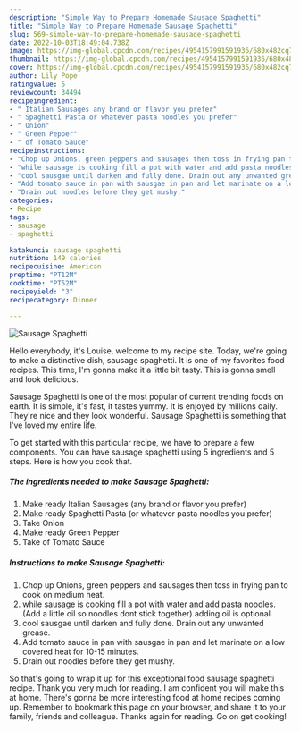 ```yaml
---
description: "Simple Way to Prepare Homemade Sausage Spaghetti"
title: "Simple Way to Prepare Homemade Sausage Spaghetti"
slug: 569-simple-way-to-prepare-homemade-sausage-spaghetti
date: 2022-10-03T18:49:04.738Z
image: https://img-global.cpcdn.com/recipes/4954157991591936/680x482cq70/sausage-spaghetti-recipe-main-photo.jpg
thumbnail: https://img-global.cpcdn.com/recipes/4954157991591936/680x482cq70/sausage-spaghetti-recipe-main-photo.jpg
cover: https://img-global.cpcdn.com/recipes/4954157991591936/680x482cq70/sausage-spaghetti-recipe-main-photo.jpg
author: Lily Pope
ratingvalue: 5
reviewcount: 34494
recipeingredient:
- " Italian Sausages any brand or flavor you prefer"
- " Spaghetti Pasta or whatever pasta noodles you prefer"
- " Onion"
- " Green Pepper"
- " of Tomato Sauce"
recipeinstructions:
- "Chop up Onions, green peppers and sausages then toss in frying pan to cook on medium heat."
- "while sausage is cooking fill a pot with water and add pasta noodles. (Add a little oil so noodles dont stick together) adding oil is optional"
- "cool sausgae until darken and fully done. Drain out any unwanted grease."
- "Add tomato sauce in pan with sausgae in pan and let marinate on a low covered heat for 10-15 minutes."
- "Drain out noodles before they get mushy."
categories:
- Recipe
tags:
- sausage
- spaghetti

katakunci: sausage spaghetti 
nutrition: 149 calories
recipecuisine: American
preptime: "PT12M"
cooktime: "PT52M"
recipeyield: "3"
recipecategory: Dinner

---
```



![Sausage Spaghetti](https://img-global.cpcdn.com/recipes/4954157991591936/680x482cq70/sausage-spaghetti-recipe-main-photo.jpg)

Hello everybody, it's Louise, welcome to my recipe site. Today, we're going to make a distinctive dish, sausage spaghetti. It is one of my favorites food recipes. This time, I'm gonna make it a little bit tasty. This is gonna smell and look delicious.

Sausage Spaghetti is one of the most popular of current trending foods on earth. It is simple, it's fast, it tastes yummy. It is enjoyed by millions daily. They're nice and they look wonderful. Sausage Spaghetti is something that I've loved my entire life.




To get started with this particular recipe, we have to prepare a few components. You can have sausage spaghetti using 5 ingredients and 5 steps. Here is how you cook that.

<!--inarticleads1-->

##### The ingredients needed to make Sausage Spaghetti:

1. Make ready  Italian Sausages (any brand or flavor you prefer)
1. Make ready  Spaghetti Pasta (or whatever pasta noodles you prefer)
1. Take  Onion
1. Make ready  Green Pepper
1. Take  of Tomato Sauce




<!--inarticleads2-->

##### Instructions to make Sausage Spaghetti:

1. Chop up Onions, green peppers and sausages then toss in frying pan to cook on medium heat.
1. while sausage is cooking fill a pot with water and add pasta noodles. (Add a little oil so noodles dont stick together) adding oil is optional
1. cool sausgae until darken and fully done. Drain out any unwanted grease.
1. Add tomato sauce in pan with sausgae in pan and let marinate on a low covered heat for 10-15 minutes.
1. Drain out noodles before they get mushy.




So that's going to wrap it up for this exceptional food sausage spaghetti recipe. Thank you very much for reading. I am confident you will make this at home. There's gonna be more interesting food at home recipes coming up. Remember to bookmark this page on your browser, and share it to your family, friends and colleague. Thanks again for reading. Go on get cooking!
